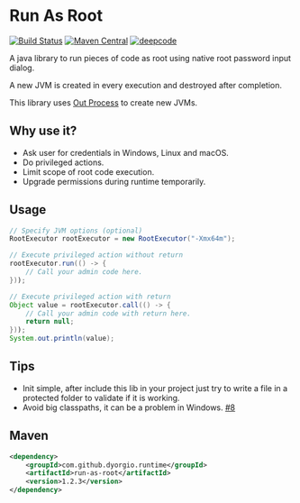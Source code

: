 Run As Root
===============
[![Build Status](https://travis-ci.org/dyorgio/run-as-root.svg?branch=master)](https://travis-ci.org/dyorgio/run-as-root) [![Maven Central](https://maven-badges.herokuapp.com/maven-central/com.github.dyorgio.runtime/run-as-root/badge.svg)](https://maven-badges.herokuapp.com/maven-central/com.github.dyorgio.runtime/run-as-root) [![deepcode](https://www.deepcode.ai/api/gh/badge?key=eyJhbGciOiJIUzI1NiIsInR5cCI6IkpXVCJ9.eyJwbGF0Zm9ybTEiOiJnaCIsIm93bmVyMSI6ImR5b3JnaW8iLCJyZXBvMSI6InJ1bi1hcy1yb290IiwiaW5jbHVkZUxpbnQiOmZhbHNlLCJhdXRob3JJZCI6MjcwODMsImlhdCI6MTYyMTc3NDg5NX0.cmn4lrCfP-W9VIiZQIomsVUoGsebhY3LA21FuTbUHV0)](https://www.deepcode.ai/app/gh/dyorgio/run-as-root/_/dashboard?utm_content=gh%2Fdyorgio%2Frun-as-root)

A java library to run pieces of code as root using native root password input dialog.

A new JVM is created in every execution and destroyed after completion.

This library uses [Out Process](https://github.com/dyorgio/out-process) to create new JVMs.

Why use it?
-----
* Ask user for credentials in Windows, Linux and macOS.
* Do privileged actions.
* Limit scope of root code execution.
* Upgrade permissions during runtime temporarily.

Usage
-----
```java
// Specify JVM options (optional)
RootExecutor rootExecutor = new RootExecutor("-Xmx64m");

// Execute privileged action without return
rootExecutor.run(() -> {
    // Call your admin code here.
}));

// Execute privileged action with return
Object value = rootExecutor.call(() -> {
    // Call your admin code with return here.
    return null;
}));
System.out.println(value);
```

Tips
-----
* Init simple, after include this lib in your project just try to write a file in a protected folder to validate if it is working.
* Avoid big classpaths, it can be a problem in Windows. [#8](https://github.com/dyorgio/run-as-root/issues/8)

Maven
-----
```xml
<dependency>
    <groupId>com.github.dyorgio.runtime</groupId>
    <artifactId>run-as-root</artifactId>
    <version>1.2.3</version>
</dependency>
```
